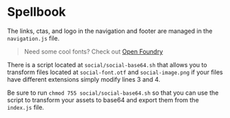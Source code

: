 # Spellbook

The links, ctas, and logo in the navigation and footer are managed in the `navigation.js` file.

> Need some cool fonts? Check out [Open Foundry](https://open-foundry.com/fonts)

There is a script located at `social/social-base64.sh` that allows you to transform files located at `social-font.otf` and `social-image.png` if your files have different extensions simply modify lines 3 and 4.

Be sure to run `chmod 755 social/social-base64.sh` so that you can use the script to transform your assets to base64 and export them from the `index.js` file.
